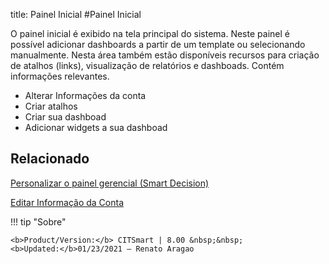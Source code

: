 title: Painel Inicial
#Painel Inicial

O painel inicial é exibido na tela principal do sistema. Neste painel é possível adicionar dashboards a partir de um template ou selecionando manualmente. Nesta área também estão disponíveis recursos para criação de atalhos (links), visualização de relatórios e dashboads. Contém informações relevantes.

* Alterar Informações da conta
* Criar atalhos
* Criar sua dashboad
* Adicionar widgets a sua dashboad


Relacionado
-------

[Personalizar o painel gerencial (Smart Decision)][1]

[Editar Informação da Conta][2]

!!! tip "Sobre"

    <b>Product/Version:</b> CITSmart | 8.00 &nbsp;&nbsp;
    <b>Updated:</b>01/23/2021 – Renato Aragao

[1]:/pt-br/citsmart-platform-8/additional-features/reports/create/dashboard-customize-management-panel-smart-decision.html
[2]:/pt-br/citsmart-platform-8/initial-settings/access-settings/user/user-data.html
